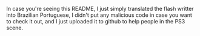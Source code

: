 In case you're seeing this README, I just simply translated the flash writter into Brazilian Portuguese, I didn't put any malicious code in case you want to check it out, and I just uploaded it to github to help people in the PS3 scene.
